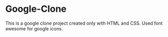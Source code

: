 # Google-Clone
This is a google clone project created only with HTML and CSS. Used font awesome for google icons.

